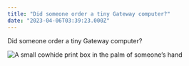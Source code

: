 ```yaml
---
title: "Did someone order a tiny Gateway computer?"
date: "2023-04-06T03:39:23.000Z"
---
```


Did someone order a tiny Gateway computer?

![A small cowhide print box in the palm of someone’s hand](/img/note-images/c52565be42.jpg)
